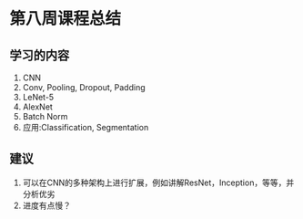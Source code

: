 # 第八周课程总结

## 学习的内容

1. CNN
3. Conv, Pooling, Dropout, Padding
3. LeNet-5
4. AlexNet
5. Batch Norm
6. 应用:Classification, Segmentation

## 建议

1. 可以在CNN的多种架构上进行扩展，例如讲解ResNet，Inception，等等，并分析优劣
2. 进度有点慢？

